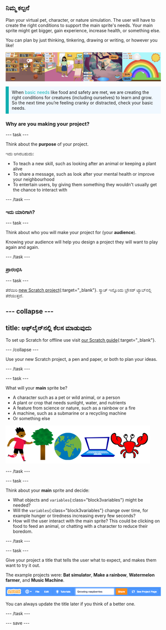 ## ನಿಮ್ಮ ಕಲ್ಪನೆ

Plan your virtual pet, character, or nature simulation. The user will have to create the right conditions to support the main sprite's needs. Your main sprite might get bigger, gain experience, increase health, or something else.

You can plan by just thinking, tinkering, drawing or writing, or however you like!

![](images/step2_image.png)

<p style="border-left: solid; border-width:10px; border-color: #0faeb0; background-color: aliceblue; padding: 10px;">
When <span style="color: #0faeb0">basic needs</span> like food and safety are met, we are creating the right conditions for creatures (including ourselves) to learn and grow. So the next time you’re feeling cranky or distracted, check your basic needs.  
</p>

### Why are you making your project?

--- task ---

Think about the **purpose** of your project.

ಇದು ಆಗಿರಬಹುದು:
- To teach a new skill, such as looking after an animal or keeping a plant alive
- To share a message, such as look after your mental health or improve your neighbourhood
- To entertain users, by giving them something they wouldn't usually get the chance to interact with

--- /task ---

### ಇದು ಯಾರಿಗಾಗಿ?

--- task ---

Think about who you will make your project for (your **audience**).

Knowing your audience will help you design a project they will want to play again and again.

--- /task ---

### ಪ್ರಾರಂಭಿಸಿ

--- task ---

ತೆರೆಯಿರಿ [new Scratch project](http://rpf.io/scratch-new){:target="_blank"}. ಸ್ಕ್ರಾಚ್ ಇನ್ನೊಂದು ಬ್ರೌಸರ್ ಟ್ಯಾಬ್‌ನಲ್ಲಿ ತೆರೆಯುತ್ತದೆ.

--- collapse ---
---
title: ಆಫ್‌ಲೈನ್‌ನಲ್ಲಿ ಕೆಲಸ ಮಾಡುವುದು
---

To set up Scratch for offline use visit [our Scratch guide](https://learning-admin.raspberrypi.org/en/projects/getting-started-scratch/1){:target="_blank"}.

--- /collapse ---

Use your new Scratch project, a pen and paper, or both to plan your ideas.

--- /task ---

--- task ---

What will your **main** sprite be?
+ A character such as a pet or wild animal, or a person
+ A plant or crop that needs sunlight, water, and nutrients
+ A feature from science or nature, such as a rainbow or a fire
+ A machine, such as a submarine or a recycling machine
+ Or something else

![Some examples of sprites that could be used; a crab, a tree, the world, a laptop.](images/sprite-examples.png)

--- /task ---

--- task ---

Think about your **main** sprite and decide:

+ What objects and `variables`{:class="block3variables"} might be needed?
+ Will the `variables`{:class="block3variables"} change over time, for example hunger or tiredness increasing every few seconds?
+ How will the user interact with the main sprite? This could be clicking on food to feed an animal, or chatting with a character to reduce their boredom.

--- /task ---

--- task ---

Give your project a title that tells the user what to expect, and makes them want to try it out.

The example projects were: **Bat simulator**, **Make a rainbow**, **Watermelon farmer**, and **Music Machine**.

![The Scratch menu bar with project name title filled in.](images/project-name.png)

You can always update the title later if you think of a better one.

--- /task ---

--- save ---
